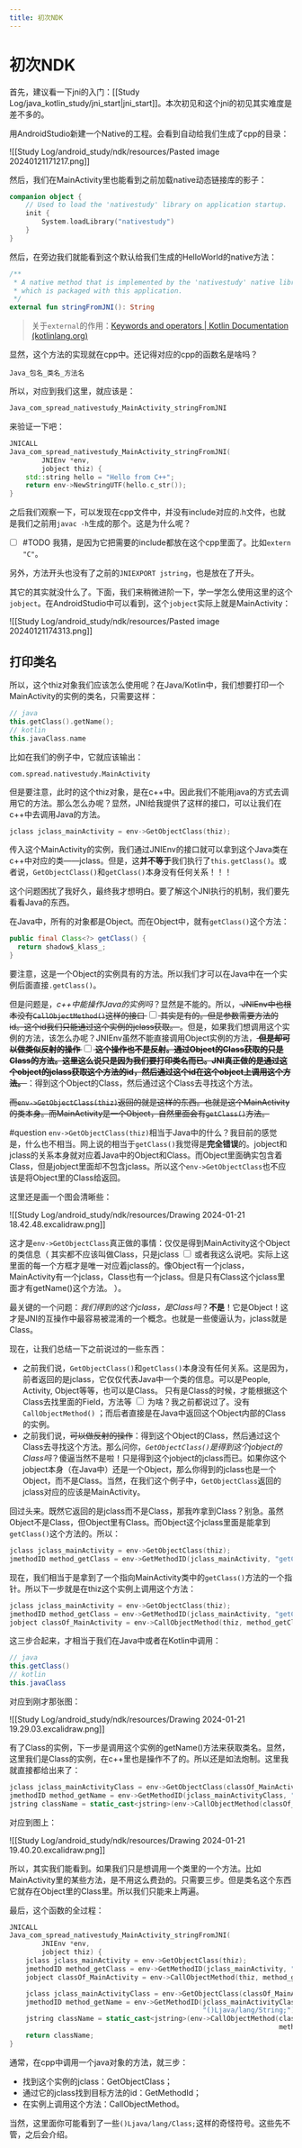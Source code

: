 ```yaml
---
title: 初次NDK
---
```


# 初次NDK

首先，建议看一下jni的入门：[[Study Log/java_kotlin_study/jni_start|jni_start]]。本次初见和这个jni的初见其实难度是差不多的。

用AndroidStudio新建一个Native的工程。会看到自动给我们生成了cpp的目录：

![[Study Log/android_study/ndk/resources/Pasted image 20240121171217.png]]

然后，我们在MainActivity里也能看到之前加载native动态链接库的影子：

```kotlin
companion object {
	// Used to load the 'nativestudy' library on application startup.
	init {
		System.loadLibrary("nativestudy")
	}
}
```

然后，在旁边我们就能看到这个默认给我们生成的HelloWorld的native方法：

```kotlin
/**
 * A native method that is implemented by the 'nativestudy' native library,
 * which is packaged with this application.
 */
external fun stringFromJNI(): String
```

> 关于`external`的作用：[Keywords and operators | Kotlin Documentation (kotlinlang.org)](https://kotlinlang.org/docs/keyword-reference.html#modifier-keywords)

显然，这个方法的实现就在cpp中。还记得对应的cpp的函数名是啥吗？

```
Java_包名_类名_方法名
```

所以，对应到我们这里，就应该是：

```cpp
Java_com_spread_nativestudy_MainActivity_stringFromJNI
```

来验证一下吧：

```cpp
JNICALL
Java_com_spread_nativestudy_MainActivity_stringFromJNI(
        JNIEnv *env,
        jobject thiz) {
    std::string hello = "Hello from C++";
    return env->NewStringUTF(hello.c_str());
}
```

之后我们观察一下，可以发现在cpp文件中，并没有include对应的.h文件，也就是我们之前用`javac -h`生成的那个。这是为什么呢？

- [ ] #TODO 我猜，是因为它把需要的include都放在这个cpp里面了。比如`extern "C"`。

另外，方法开头也没有了之前的`JNIEXPORT jstring`，也是放在了开头。

其它的其实就没什么了。下面，我们来稍微进阶一下，学一学怎么使用这里的这个`jobject`。在AndroidStudio中可以看到，这个`jobject`实际上就是MainActivity：

![[Study Log/android_study/ndk/resources/Pasted image 20240121174313.png]]

## 打印类名

所以，这个thiz对象我们应该怎么使用呢？在Java/Kotlin中，我们想要打印一个MainActivity的实例的类名，只需要这样：

```kotlin
// java
this.getClass().getName();
// kotlin
this.javaClass.name
```

比如在我们的例子中，它就应该输出：

```
com.spread.nativestudy.MainActivity
```

但是要注意，此时的这个thiz对象，是在c++中。因此我们不能用java的方式去调用它的方法。那么怎么办呢？显然，JNI给我提供了这样的接口，可以让我们在c++中去调用Java的方法。

```cpp
jclass jclass_mainActivity = env->GetObjectClass(thiz);
```

传入这个MainActivity的实例，我们通过JNIEnv的接口就可以拿到这个Java类在c++中对应的类——jclass。但是，这**并不等于**我们执行了`this.getClass()`。或者说，`GetObjectClass()`和`getClass()`本身没有任何关系！！！

这个问题困扰了我好久，最终我才想明白。要了解这个JNI执行的机制，我们要先看看Java的东西。

在Java中，所有的对象都是Object。而在Object中，就有`getClass()`这个方法：

```java
public final Class<?> getClass() {
  return shadow$_klass_;
}
```

要注意，这是一个Object的实例具有的方法。所以我们才可以在Java中在一个实例后面直接`.getClass()`。

但是问题是，*c++中能操作Java的实例吗*？显然是不能的。所以，~~<label class="ob-comment" title="JNIEnv中也根本没有`CallObjectMethod()`这样的接口" style=""> JNIEnv中也根本没有`CallObjectMethod()`这样的接口 <input type="checkbox"> <span style=""> 其实是有的。但是参数需要方法的id。这个id我们只能通过这个实例的jclass获取。 </span></label>~~。但是，如果我们想调用这个实例的方法，该怎么办呢？JNIEnv虽然不能直接调用Object实例的方法，**~~<label class="ob-comment" title="但是却可以做类似反射的操作" style=""> 但是却可以做类似反射的操作 <input type="checkbox"> <span style=""> 这个操作也不是反射。通过Object的Class获取的只是Class的方法。这里这么说只是因为我们要打印类名而已。JNI真正做的是通过这个object的jclass获取这个方法的id，然后通过这个id在这个object上调用这个方法。 </span></label>~~**：得到这个Object的Class，然后通过这个Class去寻找这个方法。

~~而`env->GetObjectClass(thiz)`返回的就是这样的东西。也就是这个MainActivity的类本身。而MainActivity是一个Object，自然里面会有`getClass()`方法。~~

#question `env->GetObjectClass(thiz)`相当于Java中的什么？我目前的感觉是，什么也不相当。网上说的相当于`getClass()`我觉得是**完全错误**的。jobject和jclass的关系本身就对应着Java中的Object和Class。而Object里面确实包含着Class，但是jobject里面却不包含jclass。所以这个`env->GetObjectClass`也不应该是将Object里的Class给返回。

这里还是画一个图会清晰些：

![[Study Log/android_study/ndk/resources/Drawing 2024-01-21 18.42.48.excalidraw.png]]

这才是`env->GetObjectClass`真正做的事情：仅仅是得到MainActivity这个Object的类信息（<label class="ob-comment" title=" 其实都不应该叫做Class，只是jclass" style=""> 其实都不应该叫做Class，只是jclass <input type="checkbox"> <span style=""> 或者我这么说吧。实际上这里面的每一个方框才是唯一对应着jclass的。像Object有一个jclass，MainActivity有一个jclass，Class也有一个jclass。但是只有Class这个jclass里面才有getName()这个方法。 </span></label>）。

最关键的一个问题：*我们得到的这个jclass，是Class吗*？**不是**！它是Object！这才是JNI的互操作中最容易被混淆的一个概念。也就是一些傻逼认为，jclass就是Class。

现在，让我们总结一下之前说过的一些东西：

* 之前我们说，`GetObjectClass()`和`getClass()`本身没有任何关系。这是因为，前者返回的是jclass，它仅仅代表Java中一个类的信息。可以是People, Activity, Object等等，也可以是Class。<label class="ob-comment" title="只有是Class的时候，才能根据这个Class去找里面的Field，方法等" style=""> 只有是Class的时候，才能根据这个Class去找里面的Field，方法等 <input type="checkbox"> <span style=""> 为啥？我之前都说过了。没有`CallObjectMethod()` </span></label>；而后者直接是在Java中返回这个Object内部的Class的实例。
* 之前我们说，~~可以做反射的操作~~：得到这个Object的Class，然后通过这个Class去寻找这个方法。那么问你，*`GetObjectClass()`是得到这个jobject的Class吗*？傻逼当然不是啦！只是得到这个jobject的jclass而已。如果你这个jobject本身（在Java中）还是一个Object，那么你得到的jclass也是一个Object，而不是Class。当然，在我们这个例子中，`GetObjectClass`返回的jclass对应的应该是MainActivity。

回过头来。既然它返回的是jclass而不是Class，那我咋拿到Class？别急。虽然Object不是Class，但Object里有Class。而Object这个jclass里面是能拿到`getClass()`这个方法的。所以：

```cpp
jclass jclass_mainActivity = env->GetObjectClass(thiz);
jmethodID method_getClass = env->GetMethodID(jclass_mainActivity, "getClass", "()Ljava/lang/Class;");
```

现在，我们相当于是拿到了一个指向MainActivity类中的`getClass()`方法的一个指针。所以下一步就是在thiz这个实例上调用这个方法：

```cpp
jclass jclass_mainActivity = env->GetObjectClass(thiz);
jmethodID method_getClass = env->GetMethodID(jclass_mainActivity, "getClass", "()Ljava/lang/Class;");
jobject classOf_MainActivity = env->CallObjectMethod(thiz, method_getClass);
```

这三步合起来，才相当于我们在Java中或者在Kotlin中调用：

```java
// java
this.getClass()
// kotlin
this.javaClass
```

对应到刚才那张图：

![[Study Log/android_study/ndk/resources/Drawing 2024-01-21 19.29.03.excalidraw.png]]

有了Class的实例，下一步是调用这个实例的getName()方法来获取类名。显然，这里我们是Class的实例，在c++里也是操作不了的。所以还是如法炮制。这里我就直接都给出来了：

```cpp
jclass jclass_mainActivityClass = env->GetObjectClass(classOf_MainActivity);
jmethodID method_getName = env->GetMethodID(jclass_mainActivityClass, "getName", "()Ljava/lang/String;");
jstring className = static_cast<jstring>(env->CallObjectMethod(classOf_MainActivity, method_getName));
```

对应到图上：

![[Study Log/android_study/ndk/resources/Drawing 2024-01-21 19.40.20.excalidraw.png]]

所以，其实我们能看到。如果我们只是想调用一个类里的一个方法。比如MainActivity里的某些方法，是不用这么费劲的。只需要三步。但是类名这个东西它就存在Object里的Class里。所以我们只能来上两遍。

最后，这个函数的全过程：

```cpp
JNICALL
Java_com_spread_nativestudy_MainActivity_stringFromJNI(
        JNIEnv *env,
        jobject thiz) {
    jclass jclass_mainActivity = env->GetObjectClass(thiz);
    jmethodID method_getClass = env->GetMethodID(jclass_mainActivity, "getClass", "()Ljava/lang/Class;");
    jobject classOf_MainActivity = env->CallObjectMethod(thiz, method_getClass);

    jclass jclass_mainActivityClass = env->GetObjectClass(classOf_MainActivity);
    jmethodID method_getName = env->GetMethodID(jclass_mainActivityClass, "getName",
                                                "()Ljava/lang/String;");
    jstring className = static_cast<jstring>(env->CallObjectMethod(classOf_MainActivity,
                                                                   method_getName));
    return className;
}
```

通常，在cpp中调用一个java对象的方法，就三步：

* 找到这个实例的jclass：GetObjectClass；
* 通过它的jclass找到目标方法的id：GetMethodId；
* 在实例上调用这个方法：CallObjectMethod。

当然，这里面你可能看到了一些`()Ljava/lang/Class;`这样的奇怪符号。这些先不管，之后会介绍。